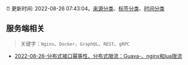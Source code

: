 :alarm_clock: 更新时间: 2022-08-26 07:43:04。[来源分类](../README.md)、[标签分类](../TAGS.md)、[时间分类](../TIMELINE.md)

## 服务端相关


> 关键字：`Nginx`、`Docker`、`GraphQL`、`REST`、`gRPC`



- [2022-08-26-分布式接口幂等性、分布式限流：Guava-、nginx和lua限流](https://toutiao.io/k/wetgg6k) 